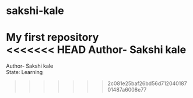 # sakshi-kale
My first repository
<br>
<<<<<<< HEAD
Author- Sakshi kale
=======
Author- Sakshi kale
<br>
State: Learning
>>>>>>> 2c081e25baf26bd56d71204018701487a6008e77

